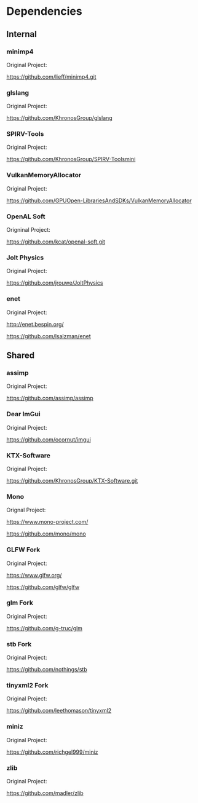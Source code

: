 # Dependencies

## Internal

### minimp4
Original Project:

https://github.com/lieff/minimp4.git

### glslang
Original Project:

https://github.com/KhronosGroup/glslang

### SPIRV-Tools
Original Project:

https://github.com/KhronosGroup/SPIRV-Toolsmini

### VulkanMemoryAllocator
Original Project:

https://github.com/GPUOpen-LibrariesAndSDKs/VulkanMemoryAllocator

### OpenAL Soft
Origninal Project:

https://github.com/kcat/openal-soft.git

### Jolt Physics
Original Project:

https://github.com/jrouwe/JoltPhysics

### enet
Original Project:

http://enet.bespin.org/

https://github.com/lsalzman/enet

## Shared

### assimp
Original Project:

https://github.com/assimp/assimp

### Dear ImGui
Original Project:

https://github.com/ocornut/imgui

### KTX-Software
Original Project:

https://github.com/KhronosGroup/KTX-Software.git

### Mono
Orignal Project:

https://www.mono-project.com/ 

https://github.com/mono/mono

### GLFW Fork
Original Project:

https://www.glfw.org/

https://github.com/glfw/glfw

### glm Fork
Original Project:

https://github.com/g-truc/glm

### stb Fork
Original Project:

https://github.com/nothings/stb

### tinyxml2 Fork 
Original Project:

https://github.com/leethomason/tinyxml2

### miniz
Original Project:

https://github.com/richgel999/miniz

### zlib
Original Project:

https://github.com/madler/zlib
